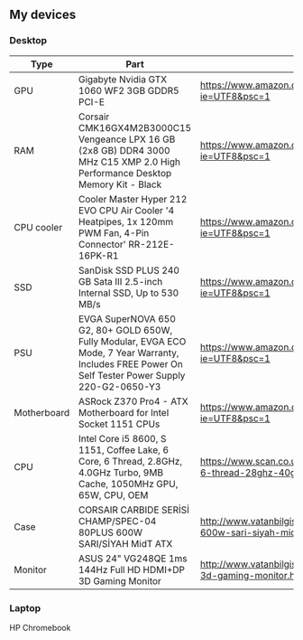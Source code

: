 ## My devices

### Desktop

|Type|Part|link|
|---|----|----|
|GPU|Gigabyte Nvidia GTX 1060 WF2 3GB GDDR5 PCI-E|https://www.amazon.co.uk/gp/product/B01KHWOAR4/ref=oh_aui_detailpage_o00_s00?ie=UTF8&psc=1|
|RAM|Corsair CMK16GX4M2B3000C15 Vengeance LPX 16 GB (2x8 GB) DDR4 3000 MHz C15 XMP 2.0 High Performance Desktop Memory Kit - Black|https://www.amazon.co.uk/gp/product/B0134EW7G8/ref=oh_aui_detailpage_o01_s00?ie=UTF8&psc=1|
|CPU cooler|Cooler Master Hyper 212 EVO CPU Air Cooler '4 Heatpipes, 1x 120mm PWM Fan, 4-Pin Connector' RR-212E-16PK-R1|https://www.amazon.co.uk/gp/product/B0068OI7T8/ref=oh_aui_detailpage_o02_s00?ie=UTF8&psc=1|
|SSD|SanDisk SSD PLUS 240 GB Sata III 2.5-inch Internal SSD, Up to 530 MB/s|https://www.amazon.co.uk/gp/product/B01F9G43WU/ref=oh_aui_detailpage_o02_s00?ie=UTF8&psc=1|
|PSU|EVGA SuperNOVA 650 G2, 80+ GOLD 650W, Fully Modular, EVGA ECO Mode, 7 Year Warranty, Includes FREE Power On Self Tester Power Supply 220-G2-0650-Y3|https://www.amazon.co.uk/gp/product/B0100QRVP0/ref=oh_aui_detailpage_o02_s00?ie=UTF8&psc=1|
|Motherboard|ASRock Z370 Pro4 - ATX Motherboard for Intel Socket 1151 CPUs|	https://www.amazon.co.uk/gp/product/B07639M7MY/ref=oh_aui_detailpage_o02_s01?ie=UTF8&psc=1|
|CPU|Intel Core i5 8600, S 1151, Coffee Lake, 6 Core, 6 Thread, 2.8GHz, 4.0GHz Turbo, 9MB Cache, 1050MHz GPU, 65W, CPU, OEM|https://www.scan.co.uk/products/intel-core-i5-8400-s-1151-coffee-lake-6-core-6-thread-28ghz-40ghz-turbo-9mb-cache-1050mhz-gpu-65w-oe|
|Case|CORSAIR CARBIDE SERİSİ CHAMP/SPEC-04 80PLUS 600W SARI/SİYAH MidT ATX|http://www.vatanbilgisayar.com/corsair-carbide-serisi-champ-spec-04-80plus-600w-sari-siyah-midt-atx-kasa.html|
|Monitor|ASUS 24" VG248QE 1ms 144Hz Full HD HDMI+DP 3D Gaming Monitor|http://www.vatanbilgisayar.com/asus-24-vg248qe-1ms-144hz-full-hd-hdmi-dp-3d-gaming-monitor.html|

### Laptop

HP Chromebook
